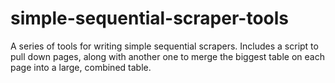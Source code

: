 # simple-sequential-scraper-tools
A series of tools for writing simple sequential scrapers. Includes a script to pull down pages, along with another one to merge the biggest table on each page into a large, combined table.
